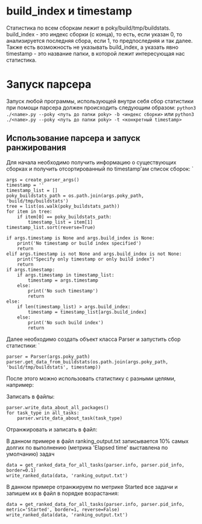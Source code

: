 # build_index и timestamp

Статистика по всем сборкам лежит в poky/build/tmp/buildstats. build_index - это индекс сборки (с конца), то есть, если указан 0, то анализируется последняя сбора, если 1, то предпоследняя и так далее. Также есть возможность не указывать build_index, а указать явно timestamp - это название папки, в которой лежит интересующая нас статистика.

# Запуск парсера
Запуск любой программы, использующей внутри себя сбор статистики при помощи парсера должен происходить следующим образом:
`
python3 ./<name>.py --poky <путь до папки poky> -b <индекс сборки>
`
или
`
python3 ./<name>.py --poky <путь до папки poky> -t <конкретный timestamp>
`

## Использование парсера и запуск ранжирования

Для начала необходимо получить информацию о существующих сборках и получить отсортированный по timestamp'ам список сборок:
`

    args = create_parser_args()
    timestamp = ''
    timestamp_list = []
    poky_buildstats_path = os.path.join(args.poky_path, 'build/tmp/buildstats')
    tree = list(os.walk(poky_buildstats_path))
    for item in tree:
        if item[0] == poky_buildstats_path:
            timestamp_list = item[1]
    timestamp_list.sort(reverse=True)

    if args.timestamp is None and args.build_index is None:
        print('No timestamp or build index specified')
        return
    elif args.timestamp is not None and args.build_index is not None:
        print("Specify only timestamp or only build index")
        return
    if args.timestamp:
        if args.timestamp in timestamp_list:
            timestamp = args.timestamp
        else:
            print('No such timestamp')
            return
    else:
        if len(timestamp_list) > args.build_index:
            timestamp = timestamp_list[args.build_index]
        else:
            print('No such build index')
            return


Далее необходимо создать объект класса Parser и запустить сбор статистики:
`   

    parser = Parser(args.poky_path)
    parser.get_data_from_buildstats(os.path.join(args.poky_path, 'build/tmp/buildstats', timestamp))



После этого можно использовать статистику с разными целями, например:

Записать в файлы:

    parser.write_data_about_all_packages()
    for task_type in all_tasks:
        parser.write_data_about_task(task_type)



Отранжировать и записать в файл:

В данном примере в файл ranking_output.txt записывается 10% самых долгих по выполнению (метрика 'Elapsed time' выставлена по умолчанию) задач

    data = get_ranked_data_for_all_tasks(parser.info, parser.pid_info, border=0.1)
    write_ranked_data(data, 'ranking_output.txt')

В данном примере отранжируем по метрике Started все задачи и запишем их в файл в порядке возрастания:

    data = get_ranked_data_for_all_tasks(parser.info, parser.pid_info, metric='Started', border=1, reverse=False)
    write_ranked_data(data, 'ranking_output.txt')

